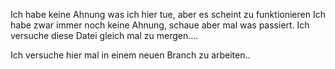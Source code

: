 Ich habe keine Ahnung was ich hier tue, aber es scheint zu funktionieren 
Ich habe zwar immer noch keine Ahnung, schaue aber mal was passiert. 
Ich versuche diese Datei gleich mal zu mergen....

Ich versuche hier mal in einem neuen Branch zu arbeiten.. 

